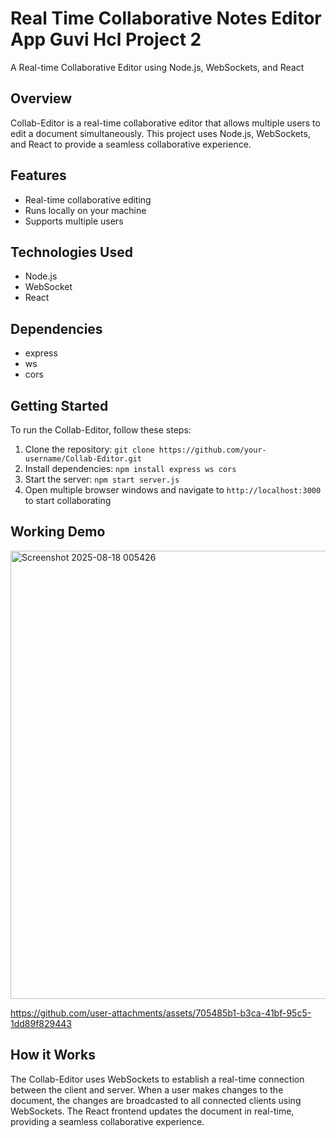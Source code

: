# Real Time Collaborative Notes Editor App Guvi Hcl Project 2
A Real-time Collaborative Editor using Node.js, WebSockets, and React

## Overview

Collab-Editor is a real-time collaborative editor that allows multiple users to edit a document simultaneously. This project uses Node.js, WebSockets, and React to provide a seamless collaborative experience.

## Features

* Real-time collaborative editing
* Runs locally on your machine
* Supports multiple users

## Technologies Used

* Node.js
* WebSocket
* React

## Dependencies

* express
* ws
* cors

## Getting Started

To run the Collab-Editor, follow these steps:

1. Clone the repository: `git clone https://github.com/your-username/Collab-Editor.git`
2. Install dependencies: `npm install express ws cors`
3. Start the server: `npm start server.js`
4. Open multiple browser windows and navigate to `http://localhost:3000` to start collaborating

## Working Demo

<img width="1355" height="717" alt="Screenshot 2025-08-18 005426" src="https://github.com/user-attachments/assets/b0990db9-f7da-44c5-a22a-74d88f81f19b" />

https://github.com/user-attachments/assets/705485b1-b3ca-41bf-95c5-1dd89f829443

## How it Works

The Collab-Editor uses WebSockets to establish a real-time connection between the client and server. When a user makes changes to the document, the changes are broadcasted to all connected clients using WebSockets. The React frontend updates the document in real-time, providing a seamless collaborative experience.

